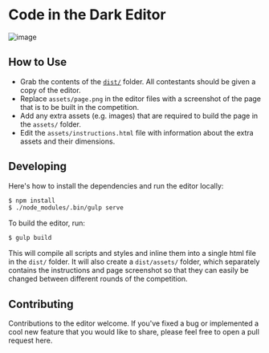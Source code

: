 # Code in the Dark Editor
![image](https://cloud.githubusercontent.com/assets/688415/11338071/19167072-91f2-11e5-9eb6-3e6799fa60aa.png)

## How to Use
* Grab the contents of the [`dist/`](https://github.com/codeinthedark/editor/tree/master/dist) folder. All contestants should be given a copy of the editor.
* Replace `assets/page.png` in the editor files with a screenshot of the page that is to be built in the competition. 
* Add any extra assets (e.g. images) that are required to build the page in the `assets/` folder.
* Edit the `assets/instructions.html` file with information about the extra assets and their dimensions.

## Developing
Here's how to install the dependencies and run the editor locally:
```bash
$ npm install
$ ./node_modules/.bin/gulp serve
```

To build the editor, run:
```bash
$ gulp build
```
This will compile all scripts and styles and inline them into a single html file in the `dist/` folder. It will also create a `dist/assets/` folder, which separately contains the instructions and page screenshot so that they can easily be changed between different rounds of the competition. 

## Contributing
Contributions to the editor welcome. If you've fixed a bug or implemented a cool new feature that you would like to share, please feel free to open a pull request here. 
